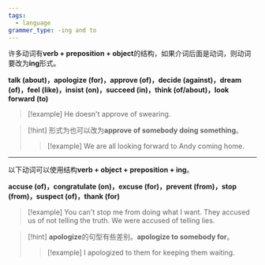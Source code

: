 ```yaml
---
tags:
  - language
grammer_type: -ing and to
---
```

许多动词有**verb + preposition + object**的结构，如果介词后面是动词，则动词要改为**ing**形式。

**talk (about)，apologize (for)，approve (of)，decide (against)，dream (of)，feel (like)，insist (on)，succeed (in)，think (of/about)，look forward (to)**

> [!example]
> He doesn't approve of swearing.

> [!hint]
> 形式为也可以改为**approve of somebody doing something**。
> > [!example]
> > We are all looking forward to Andy coming home.

---

以下动词可以使用结构**verb + object + preposition + ing**。

**accuse (of)，congratulate (on)，excuse (for)，prevent (from)，stop (from)，suspect (of)，thank (for)**

> [!example]
> You can't stop me from doing what I want.
> They accused us of not telling the truth.
> We were accused of telling lies.

> [!hint]
> **apologize**的句型有些差别。**apologize to somebody for**。
> > [!example]
> > I apologized to them for keeping them waiting.
